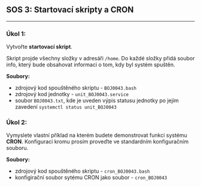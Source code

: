 ## SOS 3: Startovací skripty a CRON

---

### Úkol 1:

Vytvořte **startovací skript**.

Skript projde všechny složky v adresáři `/home`. Do každé složky přidá soubor info, který bude obsahovat informaci o tom, kdy byl systém spuštěn.

**Soubory:**

-   zdrojový kod spouštěného skriptu - `BOJ0043.bash`
-   zdrojový kod jednotky - `unit_BOJ0043.service`
-   soubor `BOJ0043.txt`, kde je uveden výpis statusu jednotky po jejím zavedení `systemctl status unit_BOJ0043`

### Úkol 2:

Vymyslete vlastní příklad na kterém budete demonstrovat funkci systému **CRON**. Konfiguraci kromu prosím proveďte ve standardním konfiguračním souboru.

**Soubory:**

-   zdrojový kod spouštěného skriptu - `cron_BOJ0043.bash`
-   konfigirační soubor sytému CRON jako soubor - `cron_BOJ0043`

